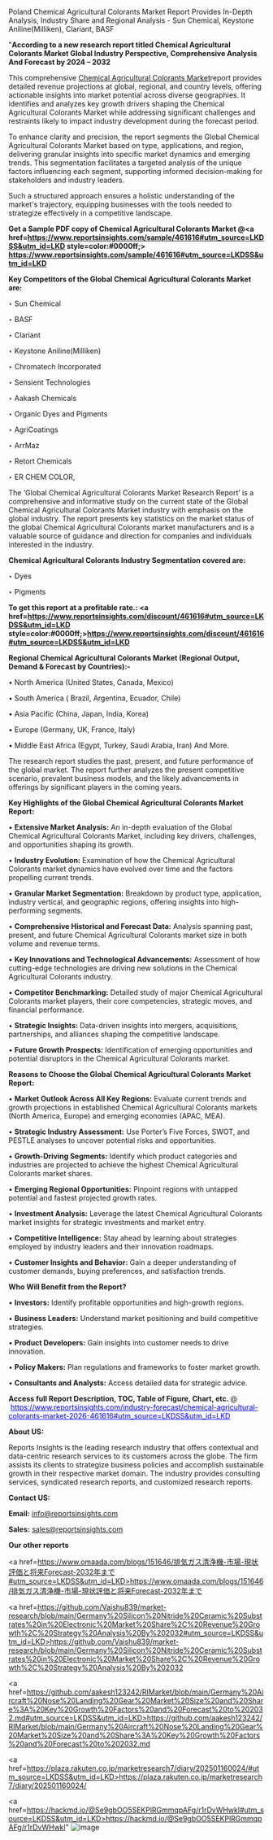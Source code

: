 Poland Chemical Agricultural Colorants Market Report Provides In-Depth Analysis, Industry Share and Regional Analysis - Sun Chemical, Keystone Aniline(Milliken), Clariant, BASF

"<strong>According to a new research report titled Chemical Agricultural Colorants Market Global Industry Perspective, Comprehensive Analysis And Forecast by 2024 – 2032</strong>

This comprehensive <a href=https://www.reportsinsights.com/sample/461616>Chemical Agricultural Colorants Market</a>report provides detailed revenue projections at global, regional, and country levels, offering actionable insights into market potential across diverse geographies. It identifies and analyzes key growth drivers shaping the Chemical Agricultural Colorants Market while addressing significant challenges and restraints likely to impact industry development during the forecast period.

To enhance clarity and precision, the report segments the Global Chemical Agricultural Colorants Market based on type, applications, and region, delivering granular insights into specific market dynamics and emerging trends. This segmentation facilitates a targeted analysis of the unique factors influencing each segment, supporting informed decision-making for stakeholders and industry leaders.

Such a structured approach ensures a holistic understanding of the market's trajectory, equipping businesses with the tools needed to strategize effectively in a competitive landscape.

<strong>Get a Sample PDF copy of Chemical Agricultural Colorants Market </strong><strong>@<a href=https://www.reportsinsights.com/sample/461616#utm_source=LKDSS&utm_id=LKD style=color:#0000ff;> https://www.reportsinsights.com/sample/461616#utm_source=LKDSS&utm_id=LKD</a></strong></font>

<strong>Key Competitors of the Global Chemical Agricultural Colorants Market are:</strong>

‣ Sun Chemical

‣ BASF

‣ Clariant

‣ Keystone Aniline(Milliken)

‣ Chromatech Incorporated

‣ Sensient Technologies

‣ Aakash Chemicals

‣ Organic Dyes and Pigments

‣ AgriCoatings

‣ ArrMaz

‣ Retort Chemicals

‣ ER CHEM COLOR,

The ‘Global Chemical Agricultural Colorants Market Research Report’ is a comprehensive and informative study on the current state of the Global Chemical Agricultural Colorants Market industry with emphasis on the global industry. The report presents key statistics on the market status of the global Chemical Agricultural Colorants market manufacturers and is a valuable source of guidance and direction for companies and individuals interested in the industry.

<strong>Chemical Agricultural Colorants Industry Segmentation covered are:</strong>

‣ Dyes

‣ Pigments

<strong>To get this report at a profitable rate.: <a href=https://www.reportsinsights.com/discount/461616#utm_source=LKDSS&utm_id=LKD style=color:#0000ff;>https://www.reportsinsights.com/discount/461616#utm_source=LKDSS&utm_id=LKD</a></strong></font>

<strong>Regional Chemical Agricultural Colorants Market (Regional Output, Demand &amp; Forecast by Countries):-</strong>

• North America (United States, Canada, Mexico)

• South America ( Brazil, Argentina, Ecuador, Chile)

• Asia Pacific (China, Japan, India, Korea)

• Europe (Germany, UK, France, Italy)

• Middle East Africa (Egypt, Turkey, Saudi Arabia, Iran) And More.

The research report studies the past, present, and future performance of the global market. The report further analyzes the present competitive scenario, prevalent business models, and the likely advancements in offerings by significant players in the coming years.

<strong>Key Highlights of the Global Chemical Agricultural Colorants Market Report:</strong>

• <strong>Extensive Market Analysis:</strong> An in-depth evaluation of the Global Chemical Agricultural Colorants Market, including key drivers, challenges, and opportunities shaping its growth.

• <strong>Industry Evolution:</strong> Examination of how the Chemical Agricultural Colorants market dynamics have evolved over time and the factors propelling current trends.

• <strong>Granular Market Segmentation:</strong> Breakdown by product type, application, industry vertical, and geographic regions, offering insights into high-performing segments.

• <strong>Comprehensive Historical and Forecast Data:</strong> Analysis spanning past, present, and future Chemical Agricultural Colorants market size in both volume and revenue terms.

• <strong>Key Innovations and Technological Advancements:</strong> Assessment of how cutting-edge technologies are driving new solutions in the Chemical Agricultural Colorants industry.

• <strong>Competitor Benchmarking:</strong> Detailed study of major Chemical Agricultural Colorants market players, their core competencies, strategic moves, and financial performance.

• <strong>Strategic Insights:</strong> Data-driven insights into mergers, acquisitions, partnerships, and alliances shaping the competitive landscape.

• <strong>Future Growth Prospects:</strong> Identification of emerging opportunities and potential disruptors in the Chemical Agricultural Colorants market.

<strong>Reasons to Choose the Global Chemical Agricultural Colorants Market Report:</strong>

• <strong>Market Outlook Across All Key Regions:</strong> Evaluate current trends and growth projections in established Chemical Agricultural Colorants markets (North America, Europe) and emerging economies (APAC, MEA).

• <strong>Strategic Industry Assessment:</strong> Use Porter’s Five Forces, SWOT, and PESTLE analyses to uncover potential risks and opportunities.

• <strong>Growth-Driving Segments:</strong> Identify which product categories and industries are projected to achieve the highest Chemical Agricultural Colorants market shares.

• <strong>Emerging Regional Opportunities:</strong> Pinpoint regions with untapped potential and fastest projected growth rates.

• <strong>Investment Analysis:</strong> Leverage the latest Chemical Agricultural Colorants market insights for strategic investments and market entry.

• <strong>Competitive Intelligence:</strong> Stay ahead by learning about strategies employed by industry leaders and their innovation roadmaps.

• <strong>Customer Insights and Behavior:</strong> Gain a deeper understanding of customer demands, buying preferences, and satisfaction trends.

<strong>Who Will Benefit from the Report?</strong>

• <strong>Investors:</strong> Identify profitable opportunities and high-growth regions.

• <strong>Business Leaders:</strong> Understand market positioning and build competitive strategies.

• <strong>Product Developers:</strong> Gain insights into customer needs to drive innovation.

• <strong>Policy Makers:</strong> Plan regulations and frameworks to foster market growth.

• <strong>Consultants and Analysts:</strong> Access detailed data for strategic advice.
</ul>
<strong>Access full Report Description, TOC, Table of Figure, Chart, etc. </strong>@  <a href=https://www.reportsinsights.com/industry-forecast/chemical-agricultural-colorants-market-2026-461616#utm_source=LKDSS&utm_id=LKD style=color:#0000ff;>https://www.reportsinsights.com/industry-forecast/chemical-agricultural-colorants-market-2026-461616#utm_source=LKDSS&utm_id=LKD</a></font>

<strong><strong>About US</strong>:</strong>

Reports Insights is the leading research industry that offers contextual and data-centric research services to its customers across the globe. The firm assists its clients to strategize business policies and accomplish sustainable growth in their respective market domain. The industry provides consulting services, syndicated research reports, and customized research reports.

<strong>Contact US:</strong>

<p class=""""><b>Email:</b> <a href=mailto:info@reportsinsights.com>info@reportsinsights.com</a></p>
<p class=""""><b>Sales:</b> <a href=mailto:sales@reportsinsights.com>sales@reportsinsights.com</a></p>

<strong>Our other reports</strong>

<a href=https://www.omaada.com/blogs/151646/排気ガス清浄機-市場-現状評価と将来Forecast-2032年まで#utm_source=LKDSS&utm_id=LKD>https://www.omaada.com/blogs/151646/排気ガス清浄機-市場-現状評価と将来Forecast-2032年まで</a>

<a href=https://github.com/Vaishu839/market-research/blob/main/Germany%20Silicon%20Nitride%20Ceramic%20Substrates%20in%20Electronic%20Market%20Share%2C%20Revenue%20Growth%2C%20Strategy%20Analysis%20By%202032#utm_source=LKDSS&utm_id=LKD>https://github.com/Vaishu839/market-research/blob/main/Germany%20Silicon%20Nitride%20Ceramic%20Substrates%20in%20Electronic%20Market%20Share%2C%20Revenue%20Growth%2C%20Strategy%20Analysis%20By%202032</a>

<a href=https://github.com/aakesh123242/RIMarket/blob/main/Germany%20Aircraft%20Nose%20Landing%20Gear%20Market%20Size%20and%20Share%3A%20Key%20Growth%20Factors%20and%20Forecast%20to%202032.md#utm_source=LKDSS&utm_id=LKD>https://github.com/aakesh123242/RIMarket/blob/main/Germany%20Aircraft%20Nose%20Landing%20Gear%20Market%20Size%20and%20Share%3A%20Key%20Growth%20Factors%20and%20Forecast%20to%202032.md</a>

<a href=https://plaza.rakuten.co.jp/marketresearch7/diary/202501160024/#utm_source=LKDSS&utm_id=LKD>https://plaza.rakuten.co.jp/marketresearch7/diary/202501160024/</a>

<a href=https://hackmd.io/@Se9gbOO5SEKPlRGmmqpAFg/r1rDvWHwkl#utm_source=LKDSS&utm_id=LKD>https://hackmd.io/@Se9gbOO5SEKPlRGmmqpAFg/r1rDvWHwkl</a>"
![image](https://github.com/user-attachments/assets/cbbaa5fa-9285-454e-9831-42279a55b5aa)
